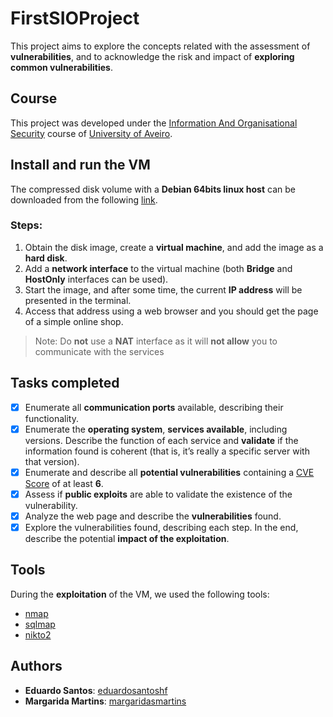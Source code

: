 ﻿# FirstSIOProject

This project aims to explore the concepts related with the assessment of **vulnerabilities**, and to acknowledge the risk and impact of **exploring common vulnerabilities**.

## Course
This project was developed under the [Information And Organisational Security](https://www.ua.pt/en/uc/4143) course of [University of Aveiro](https://www.ua.pt/).

## Install and run the VM
The compressed disk volume with a **Debian 64bits linux host** can be downloaded from the following [link](https://uapt33090-my.sharepoint.com/:u:/g/personal/eduardosantoshf_ua_pt/Ee5hwD9cZTJBjJxsFVc_lB4BiZG9rkzyZ2ctxrXshZldig?e=pA1ibx).

### Steps:
1. Obtain the disk image, create a **virtual machine**, and add the image as a **hard disk**.
2. Add a **network interface** to the virtual machine (both **Bridge** and **HostOnly** interfaces can be used).
3. Start the image, and after some time, the current **IP address** will be presented in the terminal.
4. Access that address using a web browser and you should get the page of a simple online shop.
> Note: Do **not** use a **NAT** interface as it will **not allow** you to communicate with the services

## Tasks completed
- [x]  Enumerate all **communication ports** available, describing their functionality.
- [x]  Enumerate the **operating system**, **services available**, including versions. Describe the function of each service and **validate** if the information found is coherent (that is, it’s really a specific server with that version).
- [x]  Enumerate and describe all **potential vulnerabilities** containing a [CVE Score](http://cvedetails.com) of at least **6**.
- [x]  Assess if **public exploits** are able to validate the existence of the vulnerability.
- [x]  Analyze the web page and describe the **vulnerabilities** found.
- [x] Explore the vulnerabilities found, describing each step. In the end, describe the potential **impact of the exploitation**.

## Tools
During the **exploitation** of the VM, we used the following tools:
* [nmap](https://github.com/nmap/nmap)
* [sqlmap](https://github.com/sqlmapproject/sqlmap)
* [nikto2](https://github.com/sullo/nikto)

## Authors
* **Eduardo Santos**: [eduardosantoshf](https://github.com/eduardosantoshf)
* **Margarida Martins**: [margaridasmartins](https://github.com/margaridasmartins)
